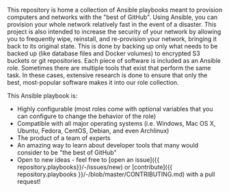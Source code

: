 This repository is home a collection of Ansible playbooks meant to provision computers and networks with the "best of GitHub". Using Ansible, you can provision your whole network relatively fast in the event of a disaster. This project is also intended to increase the security of your network by allowing you to frequently wipe, reinstall, and re-provision your network, bringing it back to its original state. This is done by backing up only what needs to be backed up (like database files and Docker volumes) to encrypted S3 buckets or git repositories. Each piece of software is included as an Ansible role. Sometimes there are multiple tools that exist that perform the same task. In these cases, extensive research is done to ensure that only the best, most-popular software makes it into our role collection.

This Ansible playbook is:

* Highly configurable (most roles come with optional variables that you can configure to change the behavior of the role)
* Compatible with all major operating systems (i.e. Windows, Mac OS X, Ubuntu, Fedora, CentOS, Debian, and even Archlinux)
* The product of a team of experts
* An amazing way to learn about developer tools that many would consider to be "the best of GitHub"
* Open to new ideas - feel free to [open an issue]({{ repository.playbooks}}/-/issues/new) or [contribute]({{ repository.playbooks }}/-/blob/master/CONTRIBUTING.md) with a pull request!
